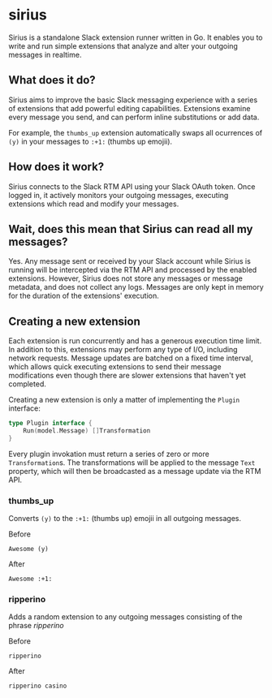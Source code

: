 # sirius
Sirius is a standalone Slack extension runner written in Go. It enables you to write and run simple extensions that analyze and alter your outgoing messages in realtime.

## What does it do?
Sirius aims to improve the basic Slack messaging experience with a series of extensions that add powerful editing capabilities. Extensions examine every message you send, and can perform inline substitutions or add data.

For example, the `thumbs_up` extension automatically swaps all ocurrences of `(y)` in your messages to `:+1:` (thumbs up emojii).

## How does it work?
Sirius connects to the Slack RTM API using your Slack OAuth token. Once logged in, it actively monitors your outgoing messages, executing extensions which read and modify your messages.

## Wait, does this mean that Sirius can read all my messages?
Yes. Any message sent or received by your Slack account while Sirius is running will be intercepted via the RTM API and processed by the enabled extensions. However, Sirius does not store any messages or message metadata, and does not collect any logs. Messages are only kept in memory for the duration of the extensions' execution.

## Creating a new extension
Each extension is run concurrently and has a generous execution time limit. In addition to this, extensions may perform any type of I/O, including network requests. Message updates are batched on a fixed time interval, which allows quick executing extensions to send their message modifications even though there are slower extensions that haven't yet completed.

Creating a new extension is only a matter of implementing the `Plugin` interface:
```go
type Plugin interface {
	Run(model.Message) []Transformation
}
```

Every plugin invokation must return a series of zero or more `Transformation`s. The transformations will be applied to the message `Text` property, which will then be broadcasted as a message update via the RTM API.

### thumbs_up
Converts `(y)` to the `:+1:` (thumbs up) emojii in all outgoing messages.

Before
```
Awesome (y)
```

After
```
Awesome :+1:
```

### ripperino
Adds a random extension to any outgoing messages consisting of the phrase *ripperino*

Before
```
ripperino
```

After
```
ripperino casino
```
